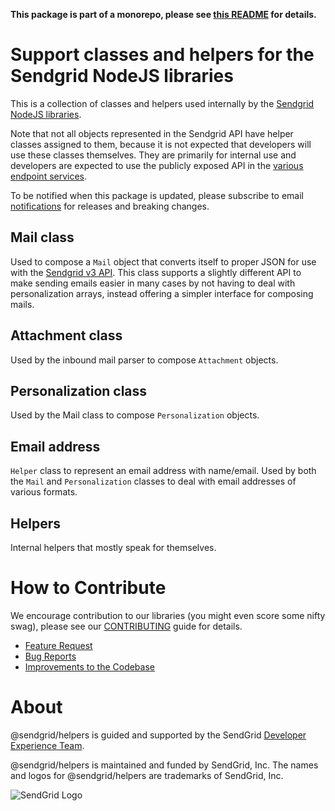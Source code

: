 **This package is part of a monorepo, please see [this README](https://github.com/sendgrid/sendgrid-nodejs/blob/master/README.md) for details.**

# Support classes and helpers for the Sendgrid NodeJS libraries
This is a collection of classes and helpers used internally by the
[Sendgrid NodeJS libraries](https://www.npmjs.com/org/sendgrid).

Note that not all objects represented in the Sendgrid API have helper classes assigned to them, because it is not expected that developers will use these classes themselves. They are primarily for internal use and developers are expected to use the publicly exposed API in the [various endpoint services](https://www.npmjs.com/org/sendgrid).

To be notified when this package is updated, please subscribe to email [notifications](https://dx.sendgrid.com/newsletter/nodejs) for releases and breaking changes.

## Mail class
Used to compose a `Mail` object that converts itself to proper JSON for use with the [Sendgrid v3 API](https://sendgrid.com/docs/API_Reference/api_v3.html). This class supports a slightly different API to make sending emails easier in many cases by not having to deal with personalization arrays, instead offering a simpler interface for composing mails.

## Attachment class
Used by the inbound mail parser to compose `Attachment` objects.

## Personalization class
Used by the Mail class to compose `Personalization` objects.

## Email address
`Helper` class to represent an email address with name/email. Used by both the `Mail` and `Personalization` classes to deal with email addresses of various formats.

## Helpers
Internal helpers that mostly speak for themselves.

<a name="contribute"></a>
# How to Contribute

We encourage contribution to our libraries (you might even score some nifty swag), please see our [CONTRIBUTING](https://github.com/sendgrid/sendgrid-nodejs/blob/master/CONTRIBUTING.md) guide for details.

* [Feature Request](https://github.com/sendgrid/sendgrid-nodejs/tree/master/CONTRIBUTING.md#feature_request)
* [Bug Reports](https://github.com/sendgrid/sendgrid-nodejs/tree/master/CONTRIBUTING.md#submit_a_bug_report)
* [Improvements to the Codebase](https://github.com/sendgrid/sendgrid-nodejs/tree/master/CONTRIBUTING.md#improvements_to_the_codebase)

<a name="about"></a>
# About

@sendgrid/helpers is guided and supported by the SendGrid [Developer Experience Team](mailto:dx@sendgrid.com).

@sendgrid/helpers is maintained and funded by SendGrid, Inc. The names and logos for @sendgrid/helpers are trademarks of SendGrid, Inc.

![SendGrid Logo](https://uiux.s3.amazonaws.com/2016-logos/email-logo%402x.png)
